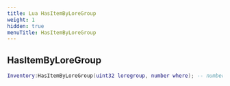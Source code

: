 ```yaml
---
title: Lua HasItemByLoreGroup
weight: 1
hidden: true
menuTitle: HasItemByLoreGroup
---
```

## HasItemByLoreGroup
```lua
Inventory:HasItemByLoreGroup(uint32 loregroup, number where); -- number
```